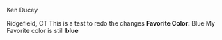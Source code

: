 Ken Ducey

Ridgefield, CT 
This is a test to redo the changes
**Favorite Color:** Blue
My Favorite color is still **blue**
